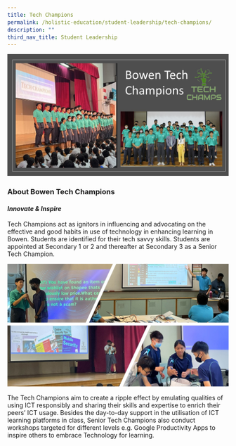 ```yaml
---
title: Tech Champions
permalink: /holistic-education/student-leadership/tech-champions/
description: ""
third_nav_title: Student Leadership
---
```

![](/images/Holistic%20Education/Student%20Leadership/tech%20champs.jpg)

### About Bowen Tech Champions 
#### *Innovate & Inspire*

Tech Champions act as ignitors in influencing and advocating on the effective and good habits in use of technology in enhancing learning in Bowen. Students are identified for their tech savvy skills. Students are appointed at Secondary 1 or 2 and thereafter at Secondary 3 as a Senior Tech Champion.

![](/images/Holistic%20Education/Student%20Leadership/tech%20champs%20in%20action.jpg)

The Tech Champions aim to create a ripple effect by emulating qualities of using ICT responsibly and sharing their skills and expertise to enrich their peers’ ICT usage. Besides the day-to-day support in the utilisation of ICT learning platforms in class, Senior Tech Champions also conduct workshops targeted for different levels e.g. Google Productivity Apps to inspire others to embrace Technology for learning.